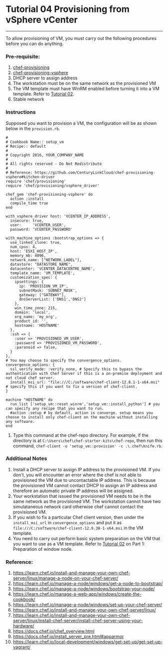 # Tutorial 04 Provisioning from vSphere vCenter
------

To allow provisioning of VM, you must carry out the following procedures before you can do anything.

### Pre-requisite:
1. [chef-provisioning](https://github.com/chef/chef-provisioning)
2. [chef-provisioning-vsphere](https://github.com/CenturyLinkCloud/chef-provisioning-vsphere)
3. DHCP server to assign address
4. The workstation must be on the same network as the provisioned VM
5. The VM template must have WinRM enabled before turning it into a VM template. Refer to [Tutorial 02](tutorial02/).
6. Stable network

### Instructions
Supposed you want to provision a VM, the configuration will be as shown below in the `provision.rb`.
```
#
# Cookbook Name:: setup_vm
# Recipe:: default
#
# Copyright 2016, YOUR_COMPANY_NAME
#
# All rights reserved - Do Not Redistribute
#
# Reference: https://github.com/CenturyLinkCloud/chef-provisioning-vsphere#kitchen-driver
require 'chef/provisioning'
require 'chef/provisioning/vsphere_driver'

chef_gem 'chef-provisioning-vsphere' do
  action :install
  compile_time true
end

with_vsphere_driver host: 'VCENTER_IP_ADDRESS',
  insecure: true,
  user:     'VCENTER_USER',
  password: 'VCENTER_PASSWORD'

with_machine_options :bootstrap_options => {
  use_linked_clone: true,
  num_cpus: 4,
  host: 'ESXI_HOST_IP',
  memory_mb: 4096,
  network_name: ["NETWORK_LABEL"],
  datastore: "DATASTORE_NAME",
  datacenter: 'VCENTER_DATACENTRE_NAME',
  template_name: 'VM_TEMPLATE',
  customization_spec: {
    ipsettings: {
      ip: 'PROVISION_VM_IP',
      subnetMask: 'SUBNET_MASK',
      gateway: ["GATEWAY"],
      dnsServerList: ['DNS1','DNS2']
    },
    win_time_zone: 215,
    domain: 'local',
    org_name: 'my_org',
    product_id: '',
    hostname: 'HOSTNAME'
  },
  :ssh => {
    :user => 'PROVISIONED_VM_USER',
    :password => 'PROVISIONED_VM_PASSWORD',
    :paranoid => false,
  }
},
# You may choose to specify the convergence_options.
convergence_options: {
  ssl_verify_mode: :verify_none, # Specify this to bypass the authentication with Chef Server if this is a on-premise deployment and not cloud chef server.
  install_msi_url: "file:///C:/software/chef-client-12.8.1-1-x64.msi" # specify this if you want to fix a version of chef-client.
}

machine "HOSTNAME" do
  run_list ['setup_vm::reset_winrm','setup_vm::install_python'] # you can specify any recipe that you want to run.
  #action :setup # by default, action is converge. setup means you choose to install only chef-client on the machine without installing any software.
end

```

1. Type this command at the chef-repo directory.
For example, if the directory is at `C:\Users\chef\chef-starter-kits\chef-repo`, then run this command,
`chef-client -o 'setup_vm::provision' -c .\.chef\knife.rb`.

### Additional Notes
1. Install a DHCP server to assign IP address to the provisioned VM. If you don't, you will encounter an error where the chef is not able to provisioned the VM due to uncontactable IP address. This is because the provisioned VM cannot contact DHCP to assign an IP address and therefore an automatic private IP address will be assigned.
2. Your workstation that issued the provisioned VM needs to be in the same network as the provisioned VM. The workstation cannot have two simulataneous network card otherwise chef cannot contact the provisioned VM.
3. If you wish to fix a particular Chef client version, then under the `install_msi_url` in `convergence_options` and put it as `file:///C:/software/chef-client-12.9.38-1-x64.msi` in the VM template.
4. You need to carry out perform basic system preparation on the VM that you want to use as a VM template. Refer to [Tutorial 02](tutorial02/) on Part 1: Preparation of window node.

### Reference:
1.  https://learn.chef.io/install-and-manage-your-own-chef-server/linux/manage-a-node-on-your-chef-server/
2. https://learn.chef.io/manage-a-node/windows/get-a-node-to-bootstrap/
3. https://learn.chef.io/manage-a-node/windows/bootstrap-your-node/
4. https://learn.chef.io/manage-a-web-app/windows/create-the-cookbook/
5. https://learn.chef.io/manage-a-node/windows/set-up-your-chef-server/
6. https://learn.chef.io/install-and-manage-your-own-chef-server/linux/
7. https://learn.chef.io/install-and-manage-your-own-chef-server/linux/install-chef-server/install-chef-server-using-your-hardware/
8. https://docs.chef.io/chef_overview.html
9. https://docs.chef.io/install_server_pre.html#apparmor
10. https://learn.chef.io/local-development/windows/get-set-up/get-set-up-vagrant/
